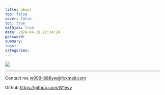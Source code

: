 ```yaml
---
title: about
top: false
cover: false
toc: true
mathjax: true
date: 2024-04-19 22:34:24
password:
summary:
tags:
categories:
---
```


![](https://haojen.github.io/Claudia-theme-blog/images/lake.png)





---

Contact me w999-888yw@foxmail.com

Github https://github.com/W1evy

